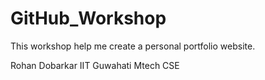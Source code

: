 # GitHub_Workshop

This workshop help me create a personal portfolio website.

Rohan Dobarkar
IIT Guwahati Mtech CSE

